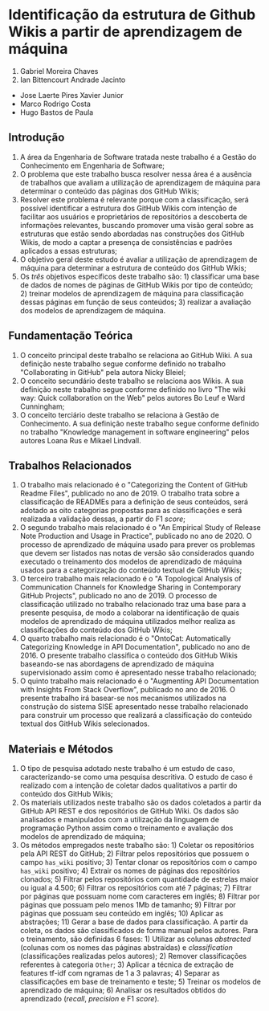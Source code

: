 # Identificação da estrutura de Github Wikis a partir de aprendizagem de máquina

1. Gabriel Moreira Chaves
2. Ian Bittencourt Andrade Jacinto

- Jose Laerte Pires Xavier Junior
- Marco Rodrigo Costa
- Hugo Bastos de Paula

## Introdução

1. A área da Engenharia de Software tratada neste trabalho é a Gestão do Conhecimento em Engenharia de Software;
2. O problema que este trabalho busca resolver nessa área é a ausência de trabalhos que avaliam a utilização de aprendizagem de máquina para determinar o conteúdo das páginas dos GitHub Wikis;
3. Resolver este problema é relevante porque com a classificação, será possível identificar a estrutura dos GitHub Wikis com intenção de facilitar aos usuários e proprietários de repositórios a descoberta de informações relevantes, buscando promover uma visão geral sobre as estruturas que estão sendo abordadas nas construções dos GitHub Wikis, de modo a captar a presença de consistências e padrões aplicados a essas estruturas;
4. O objetivo geral deste estudo é avaliar a utilização de aprendizagem de máquina para determinar a estrutura de conteúdo dos GitHub Wikis;
5. Os *três* objetivos específicos deste trabalho são: 1) classificar uma base de dados de nomes de páginas de GitHub Wikis por tipo de conteúdo; 2) treinar modelos de aprendizagem de máquina para classificação dessas páginas em função de seus conteúdos; 3) realizar a avaliação dos modelos de aprendizagem de máquina.

## Fundamentação Teórica

1. O conceito principal deste trabalho se relaciona ao GitHub Wiki. A sua definição neste trabalho segue conforme definido no trabalho "Collaborating in GitHub" pela autora Nicky Bleiel;
2. O conceito secundário deste trabalho se relaciona aos Wikis. A sua definição neste trabalho segue conforme definido no livro "The wiki way: Quick collaboration on the Web" pelos autores Bo Leuf e Ward Cunningham;
3. O conceito terciário deste trabalho se relaciona à Gestão de Conhecimento. A sua definição neste trabalho segue conforme definido no trabalho "Knowledge management in software engineering" pelos autores Loana Rus e Mikael Lindvall.

## Trabalhos Relacionados

1. O trabalho mais relacionado é o "Categorizing the Content of GitHub Readme Files", publicado no ano de 2019. O trabalho trata sobre a classificação de READMEs para a definição de seus conteúdos, será adotado as oito categorias propostas para as classificações e será realizada a validação dessas, a partir do F1 _score_;
2. O segundo trabalho mais relacionado é o "An Empirical Study of Release Note Production and Usage in Practice", publicado no ano de 2020. O processo de aprendizado de máquina usado para prever os problemas que devem ser listados nas notas de versão são considerados quando executado o treinamento dos modelos de aprendizado de máquina usados para a categorização do conteúdo textual de GitHub Wikis;
3. O terceiro trabalho mais relacionado é o "A Topological Analysis of Communication Channels for Knowledge Sharing in Contemporary GitHub Projects", publicado no ano de 2019. O processo de classificação utilizado no trabalho relacionado traz uma base para a presente pesquisa, de modo a colaborar na identificação de quais modelos de aprendizado de máquina utilizados melhor realiza as classificações do conteúdo dos GitHub Wikis;
4. O quarto trabalho mais relacionado é o "OntoCat: Automatically Categorizing Knowledge in API Documentation", publicado no ano de 2016. O presente trabalho classifica o conteúdo dos GitHub Wikis baseando-se nas abordagens de aprendizado de máquina supervisionado assim como é apresentado nesse trabalho relacionado;
5. O quinto trabalho mais relacionado é o "Augmenting API Documentation with Insights From Stack Overflow", publicado no ano de 2016. O presente trabalho irá basear-se nos mecanismos utilizados na construção do sistema SISE apresentado nesse trabalho relacionado para construir um processo que realizará a classificação do conteúdo textual dos GitHub Wikis selecionados.

## Materiais e Métodos

1. O tipo de pesquisa adotado neste trabalho é um estudo de caso, caracterizando-se como uma pesquisa descritiva. O estudo de caso é realizado com a intenção de coletar dados qualitativos a partir do conteúdo dos GitHub Wikis;
2. Os materiais utilizados neste trabalho são os dados coletados a partir da GitHub API REST e dos repositórios de GitHub Wiki. Os dados são analisados e manipulados com a utilização da linguagem de programação Python assim como o treinamento e avaliação dos modelos de aprendizado de máquina;
3. Os métodos empregados neste trabalho são: 1) Coletar os repositórios pela API REST do GitHub; 2) Filtrar pelos repositórios que possuem o campo `has_wiki` positivo; 3) Tentar clonar os repositórios com o campo `has_wiki` positivo; 4) Extrair os nomes de páginas dos repositórios clonados; 5) Filtrar pelos repositórios com quantidade de estrelas maior ou igual a 4.500; 6) Filtrar os repositórios com até 7 páginas; 7) Filtrar por páginas que possuam nome com caracteres em inglês; 8) Filtrar por páginas que possuam pelo menos 1Mb de tamanho; 9) Filtrar por páginas que possuam seu conteúdo em inglês; 10) Aplicar as abstrações; 11) Gerar a base de dados para classificação. A partir da coleta, os dados são classificados de forma manual pelos autores. Para o treinamento, são definidas 6 fases: 1) Utilizar as colunas _abstracted_ (colunas com os nomes das páginas abstraídas) e _classification_ (classificações realizadas pelos autores); 2) Remover classificações referentes à categoria `Other`; 3) Aplicar a técnica de extração de features tf-idf com ngramas de 1 a 3 palavras; 4) Separar as classificações em base de treinamento e teste; 5) Treinar os modelos de aprendizado de máquina; 6) Analisar os resultados obtidos do aprendizado (_recall_, _precision_ e F1 _score_).    
